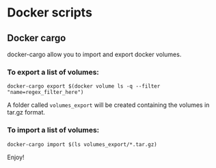 # Docker scripts

## Docker cargo

docker-cargo allow you to import and export docker volumes.

### To export a list of volumes:

`docker-cargo export $(docker volume ls -q --filter "name=regex_filter_here")`

A folder called `volumes_export` will be created containing the volumes in tar.gz format.

### To import a list of volumes:

`docker-cargo import $(ls volumes_export/*.tar.gz)`


Enjoy!
